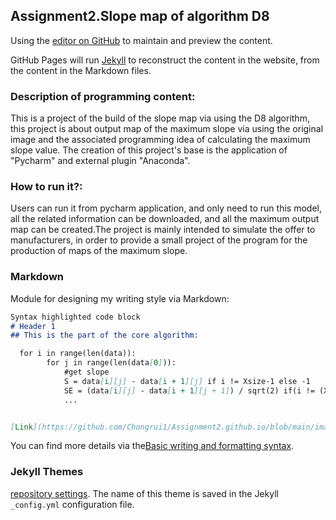 ## Assignment2.Slope map of algorithm D8

Using the [editor on GitHub](https://github.com/Chongrui1/Assignment2.github.io/edit/gh-pages/index.md) to maintain and preview the content.

GitHub Pages will run [Jekyll](https://jekyllrb.com/) to reconstruct the content in the website, from the content in the Markdown files.

### Description of programming content:

This is a project of the build of the slope map via using the D8 algorithm, this project is about output map of the maximum slope via using the original image and the associated programming idea of calculating the maximum slope value. The creation of this project's base is the application of "Pycharm" and external plugin "Anaconda".

### How to run it?:
Users can run it from pycharm application, and only need to run this model, all the related information can be downloaded, and all the maximum output map can be created.The project is mainly intended to simulate the offer to manufacturers, in order to provide a small project of the program for the production of maps of the maximum slope.


### Markdown

Module for designing my writing style via Markdown:

```markdown
Syntax highlighted code block
# Header 1
## This is the part of the core algorithm:

  for i in range(len(data)):
        for j in range(len(data[0])):
            #get slope
            S = data[i][j] - data[i + 1][j] if i != Xsize-1 else -1
            SE = (data[i][j] - data[i + 1][j + 1]) / sqrt(2) if(i != (Xsize - 1) and j != (Ysize - 1))
            ...


[Link](https://github.com/Chongrui1/Assignment2.github.io/blob/main/images/D8_decorated_result.jpg) and ![Image](src)
```

You can find more details via the[Basic writing and formatting syntax](https://docs.github.com/en/github/writing-on-github/getting-started-with-writing-and-formatting-on-github/basic-writing-and-formatting-syntax).

### Jekyll Themes
[repository settings](https://github.com/Chongrui1/Assignment2.github.io/settings/pages). The name of this theme is saved in the Jekyll `_config.yml` configuration file.

